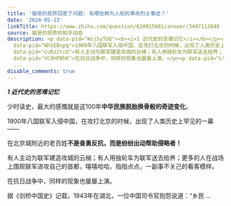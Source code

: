 ```yaml
---
title: '猫哥的视界回答了问题: 有哪些鲜为人知的革命烈士事迹？'
date: '2024-05-13'
linkTitle: https://www.zhihu.com/question/620015681/answer/3497113848
source: 猫哥的视界的知乎动态
description: <p data-pid="Wzj5yTUQ"><b><i>1 近代史的苦难记忆</i></b></p><p data-pid="8MQ1iQoq">少时读史，最大的感慨就是这100年<b>中华民族脱胎换骨般的奇迹变化</b>。</p><p
  data-pid="NhSEBcpq">1900年八国联军入侵中国，在攻打北京的时候，出现了人类历史上罕见的一幕——</p><p data-pid="pWexBEl1">在北京城附近的老百姓<b>不是奋勇反抗，而是纷纷出动帮助侵略者！</b></p><p
  data-pid="CuRz2tcU">有人主动为联军建造攻城的云梯；有人用独轮车为联军送去给养；更多的人在战场上围观联军进攻自己的首都，嘻嘻哈哈，指指点点，一副事不关己的看客模样。</p><p
  data-pid="VC9hPBhK">在抗日战争中，同样的现象也屡屡上演。</p><p data-pid="LfDNUBVF">据《剑桥中国史》记载，1943年在湖北，一位中国司令官抱怨说道：“乡民
  ...
disable_comments: true
---
```

<p data-pid="Wzj5yTUQ"><b><i>1 近代史的苦难记忆</i></b></p><p data-pid="8MQ1iQoq">少时读史，最大的感慨就是这100年<b>中华民族脱胎换骨般的奇迹变化</b>。</p><p data-pid="NhSEBcpq">1900年八国联军入侵中国，在攻打北京的时候，出现了人类历史上罕见的一幕——</p><p data-pid="pWexBEl1">在北京城附近的老百姓<b>不是奋勇反抗，而是纷纷出动帮助侵略者！</b></p><p data-pid="CuRz2tcU">有人主动为联军建造攻城的云梯；有人用独轮车为联军送去给养；更多的人在战场上围观联军进攻自己的首都，嘻嘻哈哈，指指点点，一副事不关己的看客模样。</p><p data-pid="VC9hPBhK">在抗日战争中，同样的现象也屡屡上演。</p><p data-pid="LfDNUBVF">据《剑桥中国史》记载，1943年在湖北，一位中国司令官抱怨说道：“乡民 ...